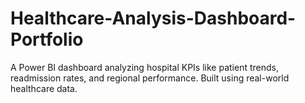 # Healthcare-Analysis-Dashboard-Portfolio
A Power BI dashboard analyzing hospital KPIs like patient trends, readmission rates, and regional performance. Built using real-world healthcare data.
